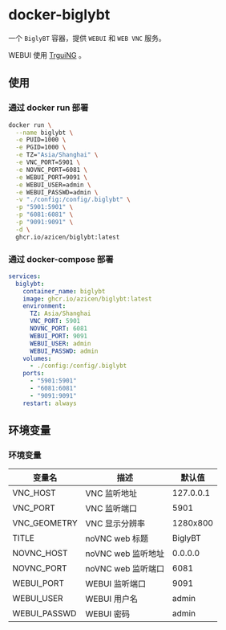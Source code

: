 # docker-biglybt

一个 `BiglyBT` 容器，提供 `WEBUI` 和 `WEB VNC` 服务。

WEBUI 使用 [TrguiNG](https://github.com/jayzcoder/TrguiNG) 。

## 使用

### 通过 docker run 部署

```sh
docker run \
  --name biglybt \
  -e PUID=1000 \
  -e PGID=1000 \
  -e TZ="Asia/Shanghai" \
  -e VNC_PORT=5901 \
  -e NOVNC_PORT=6081 \
  -e WEBUI_PORT=9091 \
  -e WEBUI_USER=admin \
  -e WEBUI_PASSWD=admin \
  -v "./config:/config/.biglybt" \
  -p "5901:5901" \
  -p "6081:6081" \
  -p "9091:9091" \
  -d \
  ghcr.io/azicen/biglybt:latest
```

### 通过 docker-compose 部署

```yaml
services:
  biglybt:
    container_name: biglybt
    image: ghcr.io/azicen/biglybt:latest
    environment:
      TZ: Asia/Shanghai
      VNC_PORT: 5901
      NOVNC_PORT: 6081
      WEBUI_PORT: 9091
      WEBUI_USER: admin
      WEBUI_PASSWD: admin
    volumes:
      - ./config:/config/.biglybt
    ports:
      - "5901:5901"
      - "6081:6081"
      - "9091:9091"
    restart: always
```

## 环境变量

### 环境变量

| 变量名       | 描述               | 默认值    |
| ------------ | ------------------ | --------- |
| VNC_HOST     | VNC 监听地址       | 127.0.0.1 |
| VNC_PORT     | VNC 监听端口       | 5901      |
| VNC_GEOMETRY | VNC 显示分辨率     | 1280x800  |
| TITLE        | noVNC web 标题     | BiglyBT   |
| NOVNC_HOST   | noVNC web 监听地址 | 0.0.0.0   |
| NOVNC_PORT   | noVNC web 监听端口 | 6081      |
| WEBUI_PORT   | WEBUI 监听端口     | 9091      |
| WEBUI_USER   | WEBUI 用户名       | admin     |
| WEBUI_PASSWD | WEBUI 密码         | admin     |
